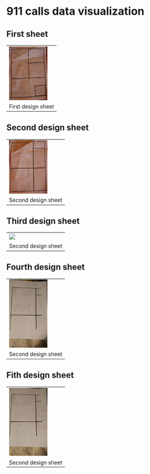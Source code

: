 # 911 calls data visualization

## First sheet

<table border="0">
  <tr>
    <td>
      <img src="img/IMG_3241.jpg" style="width: 100px;">
    </td>
  </tr>
  <tr>
    <td>
      First design sheet
    </td>
  </tr>
</table>

## Second design sheet

<table border="0">
  <tr>
    <td>
      <img src="img/IMG_3242.jpg" style="width: 100px;">
    </td>
  </tr>
  <tr>
    <td>
      Second design sheet
    </td>
  </tr>
</table>

## Third design sheet

<table border="0">
  <tr>
    <td>
      <img src="img/design_sheet_3" style="width: 100px;">
    </td>
  </tr>
  <tr>
    <td>
      Second design sheet
    </td>
  </tr>
</table>

## Fourth design sheet

<table border="0">
  <tr>
    <td>
      <img src="img/design_sheet_4.jpg" style="width: 100px;">
    </td>
  </tr>
  <tr>
    <td>
      Second design sheet
    </td>
  </tr>
</table>

## Fith design sheet

<table border="0">
  <tr>
    <td>
      <img src="img/design_sheet_5.jpg" style="width: 100px;">
    </td>
  </tr>
  <tr>
    <td>
      Second design sheet
    </td>
  </tr>
</table>
